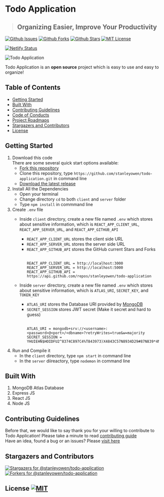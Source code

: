# Todo Application
> ## Organizing Easier, Improve Your Productivity
[![Github Issues](https://img.shields.io/github/issues/stanleyowen/todo-application?style=flat-square)](https://github.com/stanleyowen/todo-application/issues)
[![Github Forks](https://img.shields.io/github/forks/stanleyowen/todo-application?style=flat-square)](https://github.com/stanleyowen/todo-application/network/members)
[![Github Stars](https://img.shields.io/github/stars/stanleyowen/todo-application?style=flat-square)](https://github.com/stanleyowen/todo-application/stargazers)
[![MIT License](https://img.shields.io/github/license/stanleyowen/todo-application?style=flat-square)](https://github.com/stanleyowen/todo-application/blob/master/LICENSE)

[![Netlify Status](https://api.netlify.com/api/v1/badges/56772f5c-0c69-41e8-a788-69ca591e70ef/deploy-status)](https://app.netlify.com/sites/todoapp-task/deploys)

![Todo Application](https://user-images.githubusercontent.com/69080584/108184942-556c3d00-713e-11eb-9a02-e46d951b6814.png)

Todo Application is an **open source** project which is easy to use and easy to organize!

## Table of Contents
- [Getting Started](#getting-started)
- [Built With](#built-with)
- [Contributing Guidelines](#contributing-guidelines)
- [Code of Conducts](CODE_OF_CONDUCT.md)
- [Project Roadmaps](https://github.com/stanleyowen/todo-application/projects)
- [Stargazers and Contributors](#stargazers-and-contributors)
- [License](#license)

## Getting Started
1. Download this code<br/>
  There are some several quick start options available:
    - [Fork this repository](https://github.com/stanleyowen/todo-application/fork)
    - Clone this repository, type `https://github.com/stanleyowen/todo-application.git` in command line
    - [Download the latest release](https://github.com/stanleyowen/todo-application/archive/v0.2.3.zip)
2. Install All the Dependencies
    - Open your terminal
    - Change directory `cd` to both `client` and `server` folder
    - Type `npm install` in commmand line
3. Create `.env` file
    - Inside `client` directory, create a new file named `.env` which stores about sensitive information, which is `REACT_APP_CLIENT_URL`, `REACT_APP_SERVER_URL`, and `REACT_APP_GITHUB_API`
      - `REACT_APP_CLIENT_URL` stores the client side URL
      - `REACT_APP_SERVER_URL` stores the server side URL
      - `REACT_APP_GITHUB_API` stores the GitHub current Stars and Forks<br /><br />
          ```
          REACT_APP_CLIENT_URL = http://localhost:3000
          REACT_APP_SERVER_URL = http://localhost:5000
          REACT_APP_GITHUB_API = https://api.github.com/repos/stanleyowen/todo-application
          ```

    - Inside `server` directory, create a new file named `.env` which stores about sensitive information, which is `ATLAS_URI`, `SECRET_KEY`, and `TOKEN_KEY`
      - `ATLAS_URI` stores the Database URI provided by [MongoDB](https://www.mongodb.com/2)
      - `SECRET_SESSION` stores JWT secret (Make it secret and hard to guess)<br /><br />
          ```
          ATLAS_URI = mongodb+srv://<username>:<password>@<port>/<dbname>?retryWrites=true&w=majority
          SECRET_SESSION = YHUIEHN$HOIDFU2^8374C897C4%T843973)X4843C57N8934D29#87N839*4NC07489BC3
          ```
  4. Run and Compile it
      - In the `client` directory, type `npm start` in command line
      - In the `server` diireactory, type `nodemon` in command line

## Built With
  1. MongoDB Atlas Database
  2. Express JS
  3. React JS
  4. Node JS

## Contributing Guidelines
  Before that, we would like to say thank you for your willing to contribute to Todo Application! Please take a minute to read [contributing guide](CONTRIBUTING.md#contributing)<br/>
  Have an idea, found a bug or an issues? Please [visit here](https://github.com/stanleyowen/todo-application/issues/new/choose)

## Stargazers and Contributors
   [![Stargazers for @stanleyowen/todo-application](https://reporoster.com/stars/stanleyowen/todo-application)](https://github.com/stanleyowen/todo-application/stargazers)
   [![Forkers for @stanleyowen/todo-application](https://reporoster.com/forks/stanleyowen/todo-application)](https://github.com/stanleyowen/todo-application/network/members)

## License [![MIT](https://img.shields.io/github/license/stanleyowen/todo-application?style=flat-square)](LICENSE)
